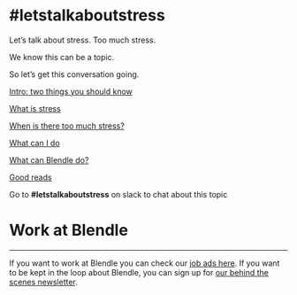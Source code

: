 # #letstalkaboutstress

Let’s talk about stress. Too much stress. 

We know this can be a topic.

So let’s get this conversation going. 

[Intro: two things you should know](#letstalkaboutstress%20202cd9d360e8819aa27ad7ab051e8094/Intro%20two%20things%20you%20should%20know%20202cd9d360e881e0a1fafc0f82beb6e9.md)

[What is stress](#letstalkaboutstress%20202cd9d360e8819aa27ad7ab051e8094/What%20is%20stress%20202cd9d360e881ddb4f9ca637b284983.md)

[When is there too much stress?](#letstalkaboutstress%20202cd9d360e8819aa27ad7ab051e8094/When%20is%20there%20too%20much%20stress%20202cd9d360e8813ab84bc87a727ae7e0.md)

[What can I do](#letstalkaboutstress%20202cd9d360e8819aa27ad7ab051e8094/What%20can%20I%20do%20202cd9d360e881a19b02e18b3eed7d7c.md)

[What can Blendle do?](#letstalkaboutstress%20202cd9d360e8819aa27ad7ab051e8094/What%20can%20Blendle%20do%20202cd9d360e881ccb1f2c0089fed3a68.md)

[Good reads](#letstalkaboutstress%20202cd9d360e8819aa27ad7ab051e8094/Good%20reads%20202cd9d360e8818a828fd9dd9fa035e0.md)

Go to **#letstalkaboutstress** on slack to chat about this topic

# Work at Blendle

---

If you want to work at Blendle you can check our [job ads here](https://blendle.homerun.co/). If you want to be kept in the loop about Blendle, you can sign up for [our behind the scenes newsletter](https://blendle.homerun.co/yes-keep-me-posted/tr/apply?token=8092d4128c306003d97dd3821bad06f2).